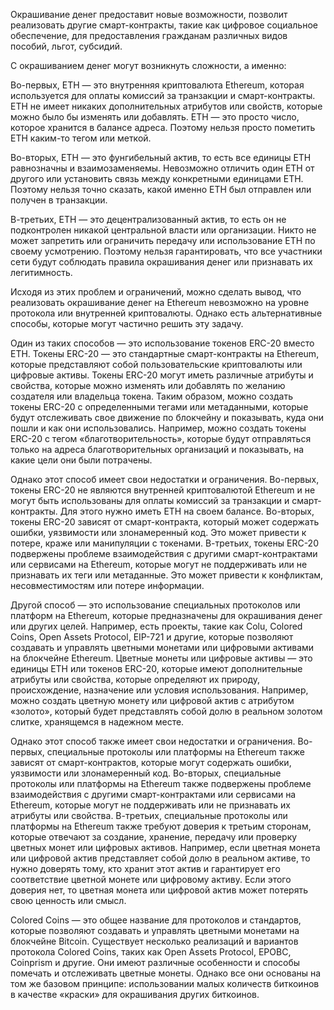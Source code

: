Окрашивание денег предоставит новые возможности, позволит реализовать другие смарт-контракты, такие как цифровое социальное обеспечение, для предоставления гражданам различных видов пособий, льгот, субсидий.

С окрашиванием денег могут возникнуть сложности, а именно:

Во-первых, ETH — это внутренняя криптовалюта Ethereum, которая используется для оплаты комиссий за транзакции и смарт-контракты. ETH не имеет никаких дополнительных атрибутов или свойств, которые можно было бы изменять или добавлять. ETH — это просто число, которое хранится в балансе адреса. Поэтому нельзя просто пометить ETH каким-то тегом или меткой.

Во-вторых, ETH — это фунгибельный актив, то есть все единицы ETH равнозначны и взаимозаменяемы. Невозможно отличить один ETH от другого или установить связь между конкретными единицами ETH. Поэтому нельзя точно сказать, какой именно ETH был отправлен или получен в транзакции.

В-третьих, ETH — это децентрализованный актив, то есть он не подконтролен никакой центральной власти или организации. Никто не может запретить или ограничить передачу или использование ETH по своему усмотрению. Поэтому нельзя гарантировать, что все участники сети будут соблюдать правила окрашивания денег или признавать их легитимность.

Исходя из этих проблем и ограничений, можно сделать вывод, что реализовать окрашивание денег на Ethereum невозможно на уровне протокола или внутренней криптовалюты. Однако есть альтернативные способы, которые могут частично решить эту задачу.

Один из таких способов — это использование токенов ERC-20 вместо ETH. Токены ERC-20 — это стандартные смарт-контракты на Ethereum, которые представляют собой пользовательские криптовалюты или цифровые активы. Токены ERC-20 могут иметь различные атрибуты и свойства, которые можно изменять или добавлять по желанию создателя или владельца токена. Таким образом, можно создать токены ERC-20 с определенными тегами или метаданными, которые будут отслеживать свое движение по блокчейну и показывать, куда они пошли и как они использовались. Например, можно создать токены ERC-20 с тегом «благотворительность», которые будут отправляться только на адреса благотворительных организаций и показывать, на какие цели они были потрачены.

Однако этот способ имеет свои недостатки и ограничения. Во-первых, токены ERC-20 не являются внутренней криптовалютой Ethereum и не могут быть использованы для оплаты комиссий за транзакции и смарт-контракты. Для этого нужно иметь ETH на своем балансе. Во-вторых, токены ERC-20 зависят от смарт-контракта, который может содержать ошибки, уязвимости или злонамеренный код. Это может привести к потере, краже или манипуляции с токенами. В-третьих, токены ERC-20 подвержены проблеме взаимодействия с другими смарт-контрактами или сервисами на Ethereum, которые могут не поддерживать или не признавать их теги или метаданные. Это может привести к конфликтам, несовместимостям или потере информации.

Другой способ — это использование специальных протоколов или платформ на Ethereum, которые предназначены для окрашивания денег или других целей. Например, есть проекты, такие как Colu, Colored Coins, Open Assets Protocol, EIP-721 и другие, которые позволяют создавать и управлять цветными монетами или цифровыми активами на блокчейне Ethereum. Цветные монеты или цифровые активы — это единицы ETH или токенов ERC-20, которые имеют дополнительные атрибуты или свойства, которые определяют их природу, происхождение, назначение или условия использования. Например, можно создать цветную монету или цифровой актив с атрибутом «золото», который будет представлять собой долю в реальном золотом слитке, хранящемся в надежном месте.

Однако этот способ также имеет свои недостатки и ограничения. Во-первых, специальные протоколы или платформы на Ethereum также зависят от смарт-контрактов, которые могут содержать ошибки, уязвимости или злонамеренный код. Во-вторых, специальные протоколы или платформы на Ethereum также подвержены проблеме взаимодействия с другими смарт-контрактами или сервисами на Ethereum, которые могут не поддерживать или не признавать их атрибуты или свойства. В-третьих, специальные протоколы или платформы на Ethereum также требуют доверия к третьим сторонам, которые отвечают за создание, хранение, передачу или проверку цветных монет или цифровых активов. Например, если цветная монета или цифровой актив представляет собой долю в реальном активе, то нужно доверять тому, кто хранит этот актив и гарантирует его соответствие цветной монете или цифровому активу. Если этого доверия нет, то цветная монета или цифровой актив может потерять свою ценность или смысл.

Colored Coins — это общее название для протоколов и стандартов, которые позволяют создавать и управлять цветными монетами на блокчейне Bitcoin. Существует несколько реализаций и вариантов протокола Colored Coins, таких как Open Assets Protocol, EPOBC, Coinprism и другие. Они имеют различные особенности и способы помечать и отслеживать цветные монеты. Однако все они основаны на том же базовом принципе: использовании малых количеств биткоинов в качестве «краски» для окрашивания других биткоинов.